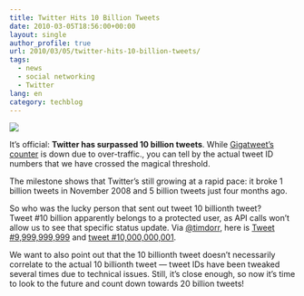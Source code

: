 ```yaml
---
title: Twitter Hits 10 Billion Tweets
date: 2010-03-05T18:56:00+00:00
layout: single
author_profile: true
url: 2010/03/05/twitter-hits-10-billion-tweets/
tags:
  - news
  - social networking
  - Twitter
lang: en
category: techblog
---
```

[![](http://4.bp.blogspot.com/_vaUVXcmC3OI/S5FLx4KJMPI/AAAAAAAABKk/TY4ma5wbJuM/s640/twitter-top.png)](http://4.bp.blogspot.com/_vaUVXcmC3OI/S5FLx4KJMPI/AAAAAAAABKk/TY4ma5wbJuM/s1600-h/twitter-top.png)

It’s official: **Twitter has surpassed 10 billion tweets**. While [Gigatweet’s counter](http://popacular.com/gigatweet/) is down due to over-traffic., you can tell by the actual tweet ID numbers that we have crossed the magical threshold.

The milestone shows that Twitter’s still growing at a rapid pace: it broke 1 billion tweets in November 2008 and 5 billion tweets just four months ago.

So who was the lucky person that sent out tweet 10 billionth tweet?  
Tweet #10 billion apparently belongs to a protected user, as API calls won’t allow us to see that specific status update. Via [@timdorr](http://twitter.com/timdorr), here is [Tweet #9,999,999,999](http://twitter.com/lelamarques/status/9999999999) and [tweet #10,000,000,001](http://twitter.com/SheSz_FUcINgBAD/status/10000000001).

We want to also point out that the 10 billionth tweet doesn’t necessarily correlate to the actual 10 billionth tweet — tweet IDs have been tweaked several times due to technical issues. Still, it’s close enough, so now it’s time to look to the future and count down towards 20 billion tweets!
